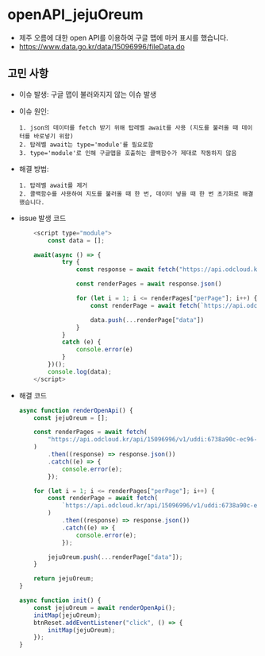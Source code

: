 # openAPI_jejuOreum

-   제주 오름에 대한 open API를 이용하여 구글 맵에 마커 표시를 했습니다.
-   https://www.data.go.kr/data/15096996/fileData.do

## 고민 사항

-   이슈 발생: 구글 맵이 불러와지지 않는 이슈 발생
-   이슈 원인:

        1. json의 데이터를 fetch 받기 위해 탑레벨 await를 사용 (지도를 불러올 때 데이터를 바로넣기 위함)
        2. 탑레벨 await는 type='module'를 필요로함
        3. type='module'로 인해 구글맵을 호출하는 콜백함수가 제대로 작동하지 않음

-   해결 방법:

        1. 탑레벨 await를 제거
        2. 콜백함수를 사용하여 지도를 불러올 때 한 번, 데이터 넣을 때 한 번 초기화로 해결했습니다.

-   issue 발생 코드

    ```js
        <script type="module">
            const data = [];

        await(async () => {
                try {
                    const response = await fetch("https://api.odcloud.kr/api/15096996/v1/uddi:6738a90c-ec96-4245-a187-9528cea62904?page=1&perPage=10&serviceKey=3MCBWEYPV4%2BY4Un8XqdBpFBiaGQKGsEVpC1HIK1DCoHqjNlhaUGcwjBIJGDYeTaTOiG4GKJorKXpGpfNpOEjhQ%3D%3D")

                    const renderPages = await response.json()

                    for (let i = 1; i <= renderPages["perPage"]; i++) {
                        const renderPage = await fetch(`https://api.odcloud.kr/api/15096996/v1/uddi:6738a90c-ec96-4245-a187-9528cea62904?page=${i}&perPage=10&serviceKey=3MCBWEYPV4%2BY4Un8XqdBpFBiaGQKGsEVpC1HIK1DCoHqjNlhaUGcwjBIJGDYeTaTOiG4GKJorKXpGpfNpOEjhQ%3D%3D`).then((response) => response.json())

                        data.push(...renderPage["data"])
                    }
                }
                catch (e) {
                    console.error(e)
                }
            })();
            console.log(data);
        </script>
    ```

-   해결 코드

    ```js
    async function renderOpenApi() {
        const jejuOreum = [];

        const renderPages = await fetch(
            "https://api.odcloud.kr/api/15096996/v1/uddi:6738a90c-ec96-4245-a187-9528cea62904?page=1&perPage=10&serviceKey=9llzYCL8YbC8lWXtECA%2BJnP3bstFGvI2%2Bp9PEqwH5FLw05ZcSF6JtRjsUQvr7ScQhG5yqowpLUJMeLviQZozVw%3D%3D"
        )
            .then((response) => response.json())
            .catch((e) => {
                console.error(e);
            });

        for (let i = 1; i <= renderPages["perPage"]; i++) {
            const renderPage = await fetch(
                `https://api.odcloud.kr/api/15096996/v1/uddi:6738a90c-ec96-4245-a187-9528cea62904?page=${i}&perPage=10&serviceKey=9llzYCL8YbC8lWXtECA%2BJnP3bstFGvI2%2Bp9PEqwH5FLw05ZcSF6JtRjsUQvr7ScQhG5yqowpLUJMeLviQZozVw%3D%3D`
            )
                .then((response) => response.json())
                .catch((e) => {
                    console.error(e);
                });

            jejuOreum.push(...renderPage["data"]);
        }

        return jejuOreum;
    }

    async function init() {
        const jejuOreum = await renderOpenApi();
        initMap(jejuOreum);
        btnReset.addEventListener("click", () => {
            initMap(jejuOreum);
        });
    }
    ```
